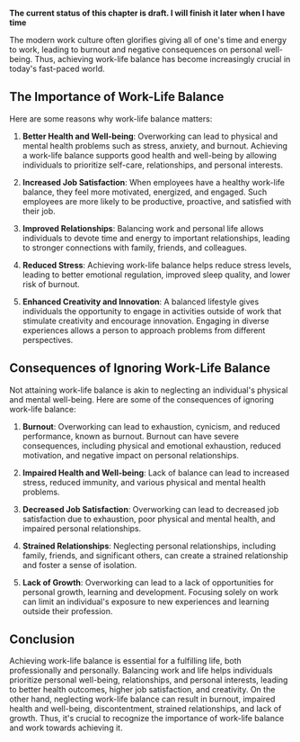**The current status of this chapter is draft. I will finish it later when I have time**

The modern work culture often glorifies giving all of one's time and energy to work, leading to burnout and negative consequences on personal well-being. Thus, achieving work-life balance has become increasingly crucial in today's fast-paced world.

**The Importance of Work-Life Balance**
---------------------------------------

Here are some reasons why work-life balance matters:

1. **Better Health and Well-being**: Overworking can lead to physical and mental health problems such as stress, anxiety, and burnout. Achieving a work-life balance supports good health and well-being by allowing individuals to prioritize self-care, relationships, and personal interests.

2. **Increased Job Satisfaction**: When employees have a healthy work-life balance, they feel more motivated, energized, and engaged. Such employees are more likely to be productive, proactive, and satisfied with their job.

3. **Improved Relationships**: Balancing work and personal life allows individuals to devote time and energy to important relationships, leading to stronger connections with family, friends, and colleagues.

4. **Reduced Stress**: Achieving work-life balance helps reduce stress levels, leading to better emotional regulation, improved sleep quality, and lower risk of burnout.

5. **Enhanced Creativity and Innovation**: A balanced lifestyle gives individuals the opportunity to engage in activities outside of work that stimulate creativity and encourage innovation. Engaging in diverse experiences allows a person to approach problems from different perspectives.

**Consequences of Ignoring Work-Life Balance**
----------------------------------------------

Not attaining work-life balance is akin to neglecting an individual's physical and mental well-being. Here are some of the consequences of ignoring work-life balance:

1. **Burnout**: Overworking can lead to exhaustion, cynicism, and reduced performance, known as burnout. Burnout can have severe consequences, including physical and emotional exhaustion, reduced motivation, and negative impact on personal relationships.

2. **Impaired Health and Well-being**: Lack of balance can lead to increased stress, reduced immunity, and various physical and mental health problems.

3. **Decreased Job Satisfaction**: Overworking can lead to decreased job satisfaction due to exhaustion, poor physical and mental health, and impaired personal relationships.

4. **Strained Relationships**: Neglecting personal relationships, including family, friends, and significant others, can create a strained relationship and foster a sense of isolation.

5. **Lack of Growth**: Overworking can lead to a lack of opportunities for personal growth, learning and development. Focusing solely on work can limit an individual's exposure to new experiences and learning outside their profession.

**Conclusion**
--------------

Achieving work-life balance is essential for a fulfilling life, both professionally and personally. Balancing work and life helps individuals prioritize personal well-being, relationships, and personal interests, leading to better health outcomes, higher job satisfaction, and creativity. On the other hand, neglecting work-life balance can result in burnout, impaired health and well-being, discontentment, strained relationships, and lack of growth. Thus, it's crucial to recognize the importance of work-life balance and work towards achieving it.
